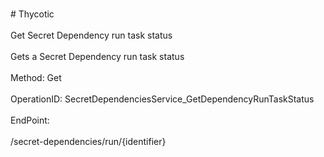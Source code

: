 <br>#     Thycotic</br>
<br>Get Secret Dependency run task status</br>
<br>Gets a Secret Dependency run task status</br>
<br>Method: Get</br>
<br>OperationID: SecretDependenciesService_GetDependencyRunTaskStatus</br>
<br>EndPoint:</br>
<br>/secret-dependencies/run/{identifier}</br>
